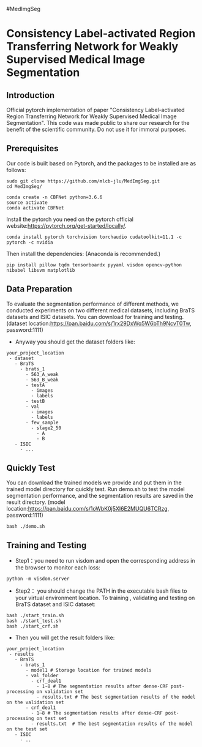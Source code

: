 

#MedImgSeg



# Consistency Label-activated Region Transferring Network for Weakly Supervised Medical Image Segmentation
## Introduction
Official pytorch implementation of paper "Consistency Label-activated Region Transferring Network for Weakly
Supervised Medical Image Segmentation".
This code was made public to share our research for the benefit of the scientific community. Do not use it for immoral purposes.
## Prerequisites
Our code is built based on Pytorch, and the packages to be installed are as follows:
```
sudo git clone https://github.com/mlcb-jlu/MedImgSeg.git
cd MedImgSeg/
```

```
conda create -n CBFNet python=3.6.6
source activate
conda activate CBFNet
```
Install the pytorch you need on the pytorch official website:https://pytorch.org/get-started/locally/. 
```
conda install pytorch torchvision torchaudio cudatoolkit=11.1 -c pytorch -c nvidia
```
Then install the dependencies: (Anaconda is recommended.)

```
pip install pillow tqdm tensorboardx pyyaml visdom opencv-python nibabel libsvm matplotlib
```


## Data Preparation
To evaluate the segmentation performance of different methods, we conducted experiments on two different medical datasets, including BraTS datasets and ISIC datasets.
You can download for training and testing.(dataset location:https://pan.baidu.com/s/1rx29DxWq5W6bTh9NcvT0Tw, password:1111)

* Anyway you should get the dataset folders like:
```
your_project_location
 - dataset
   - BraTS
     - brats_1
       - 563_A_weak
       - 563_B_weak
       - testA
         - images
         - labels
       - testB
       - val
         - images
         - labels
       - few_sample
         - stage2_50
           - A
           - B
   - ISIC
     - ...
```
## Quickly Test
You can download the trained models we provide and put them in the trained model directory for quickly test.
Run demo.sh to test the model segmentation performance, and the segmentation results are saved in the result directory. (model location:https://pan.baidu.com/s/1oWbK0j5Xl6E2MUQU6TCRzg, password:1111)

```
bash ./demo.sh
```

## Training and Testing
* Step1：you need to run visdom and open the corresponding address in the browser to monitor each loss:
```
python -m visdom.server
```
* Step2： you should change the PATH in the executable bash files to your virtual environment location.
To training , validating and testing on BraTS dataset and ISIC dataset:
```
bash ./start_train.sh
bash ./start_test.sh
bash ./start_crf.sh
```
* Then you will get the result folders like:
```
your_project_location
 - results
   - BraTS
     - brats_1
       - model1 # Storage location for trained models
       - val_folder
         - crf_deal1
           - 1~8 # The segmentation results after dense-CRF post-processing on validation set
           - results.txt # The best segmentation results of the model on the validation set
       - crf_deal1
         - 1~8 # The segmentation results after dense-CRF post-processing on test set
         - results.txt  # The best segmentation results of the model on the test set
   - ISIC
     - ..
```

